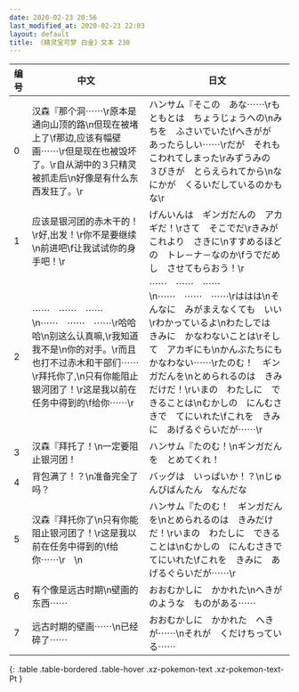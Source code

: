 ```yaml
---
date: 2020-02-23 20:56
last_modified_at: 2020-02-23 22:03
layout: default
title: 《精灵宝可梦 白金》文本 230
---
```

| 编号 | 中文 | 日文 |
| ---- | ---- | ---- |
| 0 | 汉森『那个洞⋯⋯\r原本是通向山顶的路\n但现在被堵上了\f那边,应该有幅壁画⋯⋯\r但是现在也被毁坏了。\r自从湖中的３只精灵被抓走后\n好像是有什么东西发狂了。\r | ハンサム『そこの　あな⋯⋯\rもともとは　ちょうじょうへの\nみちを　ふさいでいた\fへきがが　あったらしい⋯⋯\rだが　それも　こわれてしまった\rみずうみの　３びきが　とらえられてから\nなにかが　くるいだしているのかもな\r |
| 1 | 应该是银河团的赤木干的！\r好,出发！\r你不是要继续\n前进吧\f让我试试你的身手吧！\r | げんいんは　ギンガだんの　アカギだ！\rさて　そこでだ\rきみが　これより　さきに\nすすめるほどの　トレ－ナ－なのか\fうでだめし　させてもらおう！\r |
| 2 | ⋯⋯　⋯⋯　⋯⋯\n⋯⋯　⋯⋯　⋯⋯\r哈哈哈\n别这么认真嘛,\r我知道我不是\n你的对手。\r而且也打不过赤木和干部们⋯⋯\r拜托你了,\n只有你能阻止银河团了！\r这是我以前在任务中得到的\f给你⋯⋯\r | ⋯⋯　⋯⋯　⋯⋯\n⋯⋯　⋯⋯　⋯⋯\rははは\nそんなに　みがまえなくても　いい\rわかっているよ\nわたしでは　きみに　かなわないことは\rそして　アカギにも\nかんぶたちにも　かなわない⋯⋯\rたのむ！　ギンガだんを\nとめられるのは　きみだけだ！\rいまの　わたしに　できることは\nむかしの　にんむさきで　てにいれた\fこれを　きみに　あげるぐらいだが⋯⋯\r |
| 3 | 汉森『拜托了！\n一定要阻止银河团！ | ハンサム『たのむ！\nギンガだんを　とめてくれ！ |
| 4 | 背包满了！？\n准备完全了吗？ | バッグは　いっぱいか！？\nじゅんびばんたん　なんだな |
| 5 | 汉森『拜托你了\n只有你能阻止银河团了！\r这是我以前在任务中得到的\f给你⋯⋯\r　\n | ハンサム『たのむ！　ギンガだんを\nとめられるのは　きみだけだ！\rいまの　わたしに　できることは\nむかしの　にんむさきで　てにいれた\fこれを　きみに　あげるぐらいだが⋯⋯\r |
| 6 | 有个像是远古时期\n壁画的东西⋯⋯ | おおむかしに　かかれた\nへきが　のような　ものがある⋯⋯ |
| 7 | 远古时期的壁画⋯⋯\n已经碎了⋯⋯ | おおむかしに　かかれた　へきが⋯⋯\nそれが　くだけちっている⋯⋯ |
{: .table .table-bordered .table-hover .xz-pokemon-text .xz-pokemon-text-Pt }